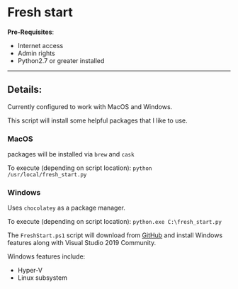 # Fresh start
**Pre-Requisites**: 
- Internet access
- Admin rights
- Python2.7 or greater installed  

--- 

## Details:  
Currently configured to work with MacOS and Windows.  

This script will install some helpful packages that I like to use.   

### MacOS
packages will be installed via `brew` and `cask`
 
To execute (depending on script location): `python /usr/local/fresh_start.py`

### Windows
Uses `chocolatey` as a package manager.  

To execute (depending on script location): `python.exe C:\fresh_start.py`  

The `FreshStart.ps1` script will download from [GitHub](https://raw.githubusercontent.com/tauri-it/FreshStart/master/FreshStart.ps1) 
and install Windows features along with Visual Studio 2019 Community.  

Windows features include:  
* Hyper-V  
* Linux subsystem  